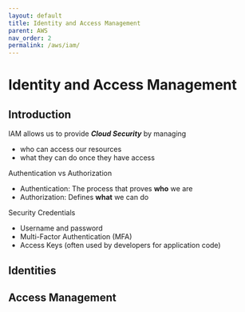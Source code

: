```yaml
---
layout: default
title: Identity and Access Management
parent: AWS
nav_order: 2
permalink: /aws/iam/
---
```


# Identity and Access Management

## Introduction

IAM allows us to provide ***Cloud Security*** by managing 
- who can access our resources
- what they can do once they have access

Authentication vs Authorization
- Authentication: The process that proves **who** we are
- Authorization: Defines **what** we can do

Security Credentials
- Username and password
- Multi-Factor Authentication (MFA)
- Access Keys (often used by developers for application code)

## Identities



## Access Management


